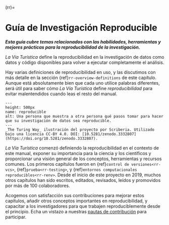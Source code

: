 (rr)=
# Guía de Investigación Reproducible

***Esta guía cubre temas relacionados con las habilidades, herramientas y mejores prácticas para la reproducibilidad de la investigación.***

_La Vía Turística_ define la reproducibilidad en la investigación de datos como datos y código disponibles para volver a ejecutar completamente el análisis.

Hay varias definiciones de reproducibilidad en uso, y las discutimos con más detalle en la sección {ref}`rr-overview-definitions` de este capítulo. Aunque está absolutamente bien que cada uno utilice palabras diferentes, será útil para saber cómo _La Vía Turística_ define *reproducibilidad* para evitar malentendidos cuando leas el resto del manual.


```{figure} ../figures/reproducibility.jpg
---
height: 500px
name: reproducible
alt: Una persona que muestra a otra persona qué pasos tomar para hacer que su investigación de datos sea reproducible.
---
_The Turing Way_ ilustración del proyecto por Scriberia. Utilizado bajo una licencia CC-BY 4.0. DOI: [10.5281/zenodo.3332807](https://doi.org/10.5281/zenodo.3332807).
```

_La Vía Turística_ comenzó definiendo la reproducibilidad en el contexto de este manual, exponer su importancia para la ciencia y los científicos y proporcionar una visión general de los conceptos, herramientas y recursos comunes. Los primeros capítulos fueron en {ref}`control de versiones<rr-vcs>`, {ref}`prueba<rr-testing>`, y {ref}`entornos computacionales reproducibles<rr-renv>`. Desde el inicio de este proyecto en 2019, muchos otros capítulos han sido escritos, editados, revisados, leídos y promovidos por más de 100 colaboradores.

Acogemos con satisfacción sus contribuciones para mejorar estos capítulos, añadir otros conceptos importantes en reproducibilidad, y capacitar a los investigadores para que trabajen reproduciblemente desde el principio. Echa un vistazo a nuestras [pautas de contribución](https://github.com/alan-turing-institute/the-turing-way/blob/main/CONTRIBUTING.md) para participar.
